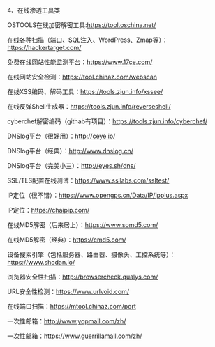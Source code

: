 4、在线渗透工具类

OSTOOLS在线加密解密工具:https://tool.oschina.net/

在线各种扫描（端口、SQL注入、WordPress、Zmap等）：https://hackertarget.com/

免费在线网站性能监测平台：https://www.17ce.com/

在线网站安全检测：https://tool.chinaz.com/webscan

在线XSS编码、解码工具：https://tools.zjun.info/xssee/

在线反弹Shell生成器：https://tools.zjun.info/reverseshell/

cyberchef解密编码（githab有项目）：https://tools.zjun.info/cyberchef/

DNSlog平台（很好用）：http://ceye.io/

DNSlog平台（经典）：http://www.dnslog.cn/

DNSlog平台（完美小三）：http://eyes.sh/dns/

SSL/TLS配置在线测试：https://www.ssllabs.com/ssltest/

IP定位（很不错）：https://www.opengps.cn/Data/IP/ipplus.aspx

IP定位：https://chaipip.com/

在线MD5解密（后来居上）：https://www.somd5.com/

在线MD5解密（经典）：https://cmd5.com/

设备搜索引擎（包括服务器、路由器、摄像头、工控系统等）：https://www.shodan.io/

浏览器安全性扫描：http://browsercheck.qualys.com/

URL安全性检测：https://www.urlvoid.com/

在线端口扫描：https://mtool.chinaz.com/port

一次性邮箱：http://www.yopmail.com/zh/ 

一次性邮箱：https://www.guerrillamail.com/zh/ 
